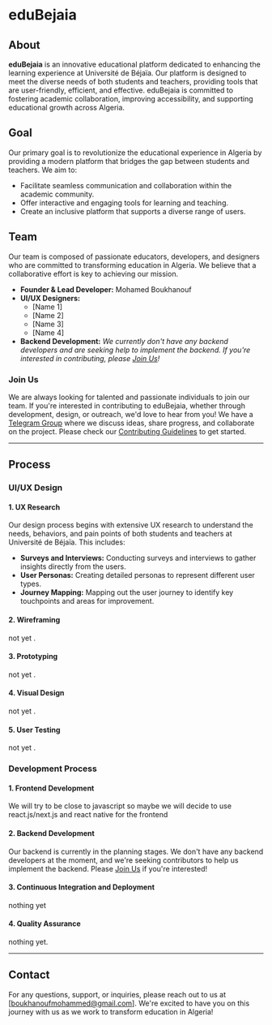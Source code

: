 # eduBejaia

## About
**eduBejaia** is an innovative educational platform dedicated to enhancing the learning experience at Université de Béjaïa. Our platform is designed to meet the diverse needs of both students and teachers, providing tools that are user-friendly, efficient, and effective. eduBejaia is committed to fostering academic collaboration, improving accessibility, and supporting educational growth across Algeria.

## Goal
Our primary goal is to revolutionize the educational experience in Algeria by providing a modern platform that bridges the gap between students and teachers. We aim to:
- Facilitate seamless communication and collaboration within the academic community.
- Offer interactive and engaging tools for learning and teaching.
- Create an inclusive platform that supports a diverse range of users.

## Team
Our team is composed of passionate educators, developers, and designers who are committed to transforming education in Algeria. We believe that a collaborative effort is key to achieving our mission.

- **Founder & Lead Developer:** Mohamed Boukhanouf
- **UI/UX Designers:**
  - [Name 1]
  - [Name 2]
  - [Name 3]
  - [Name 4]
- **Backend Development:** _We currently don't have any backend developers and are seeking help to implement the backend. If you're interested in contributing, please [Join Us](#join-us)!_

### Join Us
We are always looking for talented and passionate individuals to join our team. If you're interested in contributing to eduBejaia, whether through development, design, or outreach, we'd love to hear from you! We have a [Telegram Group](https://t.me/YourGroupLink) where we discuss ideas, share progress, and collaborate on the project. Please check our [Contributing Guidelines](CONTRIBUTING.md) to get started.

---

## Process

### UI/UX Design

#### 1. UX Research
Our design process begins with extensive UX research to understand the needs, behaviors, and pain points of both students and teachers at Université de Béjaïa. This includes:
- **Surveys and Interviews:** Conducting surveys and interviews to gather insights directly from the users.
- **User Personas:** Creating detailed personas to represent different user types.
- **Journey Mapping:** Mapping out the user journey to identify key touchpoints and areas for improvement.

#### 2. Wireframing
not yet .

#### 3. Prototyping
not yet .

#### 4. Visual Design
not yet .

#### 5. User Testing
not yet .

### Development Process

#### 1. Frontend Development
We will try to be close to javascript so maybe we will decide to use react.js/next.js and react native for the frontend

#### 2. Backend Development
Our backend is currently in the planning stages. We don't have any backend developers at the moment, and we're seeking contributors to help us implement the backend. Please [Join Us](#https://t.me/+dUYg3rV0G544N2Fk) if you're interested!

#### 3. Continuous Integration and Deployment
nothing yet 

#### 4. Quality Assurance
nothing yet. 

---

## Contact
For any questions, support, or inquiries, please reach out to us at [boukhanoufmohammed@gmail.com]. We're excited to have you on this journey with us as we work to transform education in Algeria!
